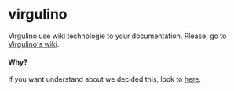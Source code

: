 # virgulino

Virgulino use wiki technologie to your documentation. Please, go to [Virgulino's wiki](https://github.com/lampiaosec/virgulino/wiki).

#### Why?

If you want understand about we decided this, look to [here](https://github.com/lampiaosec/virgulino/issues/35).
